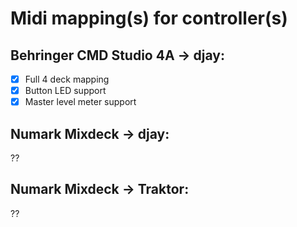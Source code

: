 # Midi mapping(s) for controller(s)
## Behringer CMD Studio 4A -> djay:  
- [x] Full 4 deck mapping
- [x] Button LED support
- [x] Master level meter support

## Numark Mixdeck -> djay:  
??
## Numark Mixdeck -> Traktor:  
??
